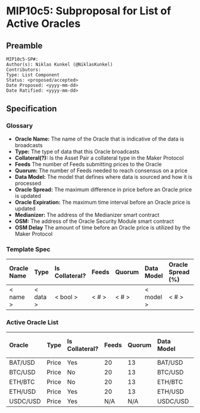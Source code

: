 # MIP10c5: Subproposal for List of Active Oracles

## Preamble
```
MIP10c5-SP#: 
Author(s): Niklas Kunkel (@NiklasKunkel)
Contributors:
Type: List Component
Status: <proposed/accepted>
Date Proposed: <yyyy-mm-dd>
Date Ratified: <yyyy-mm-dd>
``` 

## Specification

### Glossary

- **Oracle Name:** The name of the Oracle that is indicative of the data is broadcasts
- **Type:** The type of data that this Oracle broadcasts
- **Collateral(?):** Is the Asset Pair a collateral type in the Maker Protocol
- **Feeds** The number of Feeds submitting prices to the Oracle
- **Quorum:** The number of Feeds needed to reach consensus on a price
- **Data Model:** The model that defines where data is sourced and how it is processed
- **Oracle Spread:**  The maximum difference in price before an Oracle price is updated
- **Oracle Expiration:** The maximum time interval before an Oracle price is updated
- **Medianizer:** The address of the Medianizer smart contract
- **OSM:** The address of the Oracle Security Module smart contract
- **OSM Delay** The amount of time before an Oracle price is utilized by the Maker Protocol


### Template Spec

|   Oracle Name  |      Type     | Is Collateral? | Feeds | Quorum |  Data Model | Oracle Spread (%) | Oracle Expiration (s) |  Medianizer  |     OSM     | OSM Delay (s) |
| :------------- | :------------ | :------------- |:----- | :----- |:----------- | :---------------- | :-------------------- | :----------- | :---------- | :------------ |
|    < name >    |    < data >   |    < bool >    | < # > |  < # > |  < model >  |       < # >       |          < # >        |  < address > | < address > |     < # >     |

### Active Oracle List

|      Oracle    |       Type    | Is Collateral? | Feeds | Quorum |  Data Model | Oracle Spread (%) | Oracle Expiration (s) |  Medianizer  |     OSM     | OSM Delay (s) |
| :------------- | :------------ | :------------- |:----- | :----- |:----------- | :---------------- | :-------------------- | :----------- | :---------- | :------------ |
|     BAT/USD    |     Price     |       Yes      |  20   |   13   |   BAT/USD   |          1        |          15500        | 0x18B4633D6E39870f398597f3c1bA8c4A41294966 | 0xB4eb54AF9Cc7882DF0121d26c5b97E802915ABe6 | 3600 |
|     BTC/USD    |     Price     |       No       |  20   |   13   |   BTC/USD   |         0.5       |          15500        | 0xe0F30cb149fAADC7247E953746Be9BbBB6B5751f | | N/A |
|     ETH/BTC    |     Price     |       No       |  20   |   13   |   ETH/BTC   |         0.5       |          15500        | 0x81A679f98b63B3dDf2F17CB5619f4d6775b3c5ED | | N/A |
|     ETH/USD    |     Price     |       Yes      |  20   |   13   |   ETH/USD   |         0.5       |          15500        | 0x64DE91F5A373Cd4c28de3600cB34C7C6cE410C85 | 0x81FE72B5A8d1A857d176C3E7d5Bd2679A9B85763 | 3600 |
|     USDC/USD   |     Price     |       Yes      |  N/A  |  N/A   |   USDC/USD  |         N/A       |           N/A         | 0x77b68899b99b686F415d074278a9a16b336085A0 | | N/A |